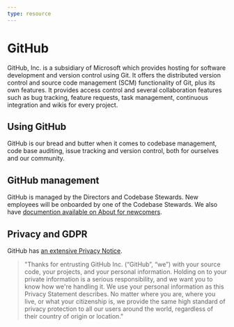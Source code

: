 ```yaml
---
type: resource
---
```


# GitHub

GitHub, Inc. is a subsidiary of Microsoft which provides hosting for software development and version control using Git. It offers the distributed version control and source code management (SCM) functionality of Git, plus its own features. It provides access control and several collaboration features such as bug tracking, feature requests, task management, continuous integration and wikis for every project.

## Using GitHub

GitHub is our bread and butter when it comes to codebase management, code base auditing, issue tracking and version control, both for ourselves and our community.

## GitHub management

GitHub is managed by the Directors and Codebase Stewards. New employees will be onboarded by one of the Codebase Stewards. We also have [documention available on About for newcomers](github-for-newcomers.md).

## Privacy and GDPR

GitHub has [an extensive Privacy Notice](https://docs.github.com/en/free-pro-team@latest/github/site-policy/github-privacy-statement).

> "Thanks for entrusting GitHub Inc. (“GitHub”, “we”) with your source code, your projects, and your personal information. Holding on to your private information is a serious responsibility, and we want you to know how we're handling it. We use your personal information as this Privacy Statement describes. No matter where you are, where you live, or what your citizenship is, we provide the same high standard of privacy protection to all our users around the world, regardless of their country of origin or location."

